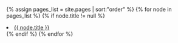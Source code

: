 ---
---
{% assign pages_list = site.pages | sort:"order" %}
{% for node in pages_list %}
{% if node.title != null %}
<li><a class="{% if page.url == node.url %}active{% endif %}" href="{{ site.baseurl }}{{ node.url }}">{{ node.title }}</a></li>
{% endif %}
{% endfor %}
